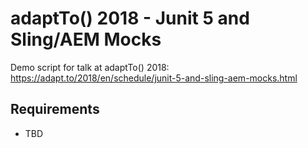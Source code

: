 adaptTo() 2018 - Junit 5 and Sling/AEM Mocks
============================================

Demo script for talk at adaptTo() 2018:<br/>
https://adapt.to/2018/en/schedule/junit-5-and-sling-aem-mocks.html


Requirements
------------

* TBD

